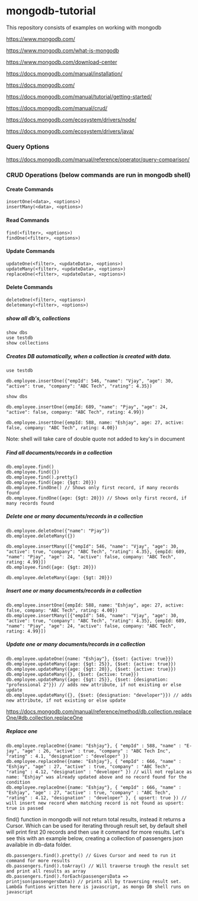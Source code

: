 # mongodb-tutorial
This repository consists of examples on working with mongodb

https://www.mongodb.com/

https://www.mongodb.com/what-is-mongodb

https://www.mongodb.com/download-center

https://docs.mongodb.com/manual/installation/

https://docs.mongodb.com/

https://docs.mongodb.com/manual/tutorial/getting-started/

https://docs.mongodb.com/manual/crud/

https://docs.mongodb.com/ecosystem/drivers/node/

https://docs.mongodb.com/ecosystem/drivers/java/

### Query Options
https://docs.mongodb.com/manual/reference/operator/query-comparison/

### CRUD Operations (below commands are run in mongodb shell)

#### Create Commands
```
insertOne(<data>, <options>)
insertMany(<data>, <options>)
```

#### Read Commands
```
find(<filter>, <options>)
findOne(<filter>, <options>)
```

#### Update Commands
```
updateOne(<filter>, <updateData>, <options>)
updateMany(<filter>, <updateData>, <options>)
replaceOne(<filter>, <updateData>, <options>)
```

#### Delete Commands
```
deleteOne(<filter>, <options>)
deletemany(<filter>, <options>)
```

##### show all db's, collections
```
show dbs
use testdb
show collections
```

##### Creates DB automatically, when a collection is created with data.
```
use testdb

db.employee.insertOne({"empId": 546, "name": "Vjay", "age": 30, "active": true, "company": "ABC Tech", "rating": 4.35})

show dbs

db.employee.insertOne({empId: 689, "name": "Pjay", "age": 24, "active": false, company: "ABC Tech", rating: 4.99})

db.employee.insertOne({empId: 588, name: "Eshjay", age: 27, active: false, company: "ABC Tech", rating: 4.00})
```
Note: shell will take care of double quote not added to key's in document

##### Find all documents/records in a collection
```
db.employee.find()
db.employee.find({})
db.employee.find().pretty()
db.employee.find({age: {$gt: 20}})
db.employee.findOne() // Shows only first record, if many records found
db.employee.findOne({age: {$gt: 20}}) // Shows only first record, if many records found
```

##### Delete one or many documents/records in a collection
```
db.employee.deleteOne({"name": "Pjay"})
db.employee.deleteMany({})

db.employee.insertMany([{"empId": 546, "name": "Vjay", "age": 30, "active": true, "company": "ABC Tech", "rating": 4.35}, {empId: 689, "name": "Pjay", "age": 24, "active": false, company: "ABC Tech", rating: 4.99}])
db.employee.find({age: {$gt: 20}})

db.employee.deleteMany({age: {$gt: 20}})
```

##### Insert one or many documents/records in a collection
```
db.employee.insertOne({empId: 588, name: "Eshjay", age: 27, active: false, company: "ABC Tech", rating: 4.00})
db.employee.insertMany([{"empId": 546, "name": "Vjay", "age": 30, "active": true, "company": "ABC Tech", "rating": 4.35}, {empId: 689, "name": "Pjay", "age": 24, "active": false, company: "ABC Tech", rating: 4.99}])
```

##### Update one or many documents/records in a collection
```
db.employee.updateOne({name: "Eshjay"}, {$set: {active: true}})
db.employee.updateMany({age: {$gt: 25}}, {$set: {active: true}})
db.employee.updateMany({age: {$gt: 20}}, {$set: {active: true}})
db.employee.updateMany({}, {$set: {active: true}})
db.employee.updateMany({age: {$gt: 25}}, {$set: {designation: "professional 2"}}) // adds new attribute, if not existing or else update
db.employee.updateMany({}, {$set: {designation: "developer"}}) // adds new attribute, if not existing or else update
```


https://docs.mongodb.com/manual/reference/method/db.collection.replaceOne/#db.collection.replaceOne

##### Replace one
```
db.employee.replaceOne({name: "Eshjay"}, { "empId" : 588, "name" : "E-jay", "age" : 26, "active" : true, "company" : "ABC Tech Inc", "rating" : 4.1, "designation" : "developer" })
db.employee.replaceOne({name: "Eshjay"}, { "empId" : 666, "name" : "Eshjay", "age" : 27, "active" : true, "company" : "ABC Tech", "rating" : 4.12, "designation" : "developer" }) // will not replace as name: "Eshjay" was already updated above and no record found for the condition
db.employee.replaceOne({name: "Eshjay"}, { "empId" : 666, "name" : "Eshjay", "age" : 27, "active" : true, "company" : "ABC Tech", "rating" : 4.12, "designation" : "developer" }, { upsert: true }) // will insert new record when matching record is not found as upsert: true is passed
```


find() function in mongodb will not return total results, instead it returns a Cursor.
Which can be used for iterating through result set, by default shell will print first 20 records and then use it command for more results. Let's see this with an example below, creating a collection of passengers json available in db-data folder.

```
db.passengers.find().pretty() // Gives Cursor and need to run it command for more results
db.passengers.find().toArray() // Will traverse trough the result set and print all results as array
db.passengers.find().forEach(passengersData => printjson(passengersData)) // prints all by traversing result set. Lambda funtions written here is javascript, as mongo DB shell runs on javascript
```
